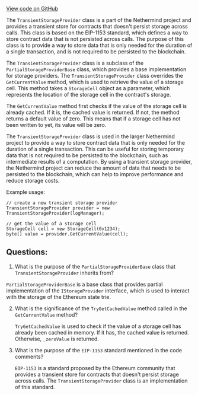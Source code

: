[View code on GitHub](https://github.com/nethermindeth/nethermind/Nethermind.State/TransientStorageProvider.cs)

The `TransientStorageProvider` class is a part of the Nethermind project and provides a transient store for contracts that doesn't persist storage across calls. This class is based on the EIP-1153 standard, which defines a way to store contract data that is not persisted across calls. The purpose of this class is to provide a way to store data that is only needed for the duration of a single transaction, and is not required to be persisted to the blockchain.

The `TransientStorageProvider` class is a subclass of the `PartialStorageProviderBase` class, which provides a base implementation for storage providers. The `TransientStorageProvider` class overrides the `GetCurrentValue` method, which is used to retrieve the value of a storage cell. This method takes a `StorageCell` object as a parameter, which represents the location of the storage cell in the contract's storage.

The `GetCurrentValue` method first checks if the value of the storage cell is already cached. If it is, the cached value is returned. If not, the method returns a default value of zero. This means that if a storage cell has not been written to yet, its value will be zero.

The `TransientStorageProvider` class is used in the larger Nethermind project to provide a way to store contract data that is only needed for the duration of a single transaction. This can be useful for storing temporary data that is not required to be persisted to the blockchain, such as intermediate results of a computation. By using a transient storage provider, the Nethermind project can reduce the amount of data that needs to be persisted to the blockchain, which can help to improve performance and reduce storage costs.

Example usage:

```
// create a new transient storage provider
TransientStorageProvider provider = new TransientStorageProvider(logManager);

// get the value of a storage cell
StorageCell cell = new StorageCell(0x1234);
byte[] value = provider.GetCurrentValue(cell);
```
## Questions: 
 1. What is the purpose of the `PartialStorageProviderBase` class that `TransientStorageProvider` inherits from?
   
   `PartialStorageProviderBase` is a base class that provides partial implementation of the `IStorageProvider` interface, which is used to interact with the storage of the Ethereum state trie.

2. What is the significance of the `TryGetCachedValue` method called in the `GetCurrentValue` method?
   
   `TryGetCachedValue` is used to check if the value of a storage cell has already been cached in memory. If it has, the cached value is returned. Otherwise, `_zeroValue` is returned.

3. What is the purpose of the `EIP-1153` standard mentioned in the code comments?
   
   `EIP-1153` is a standard proposed by the Ethereum community that provides a transient store for contracts that doesn't persist storage across calls. The `TransientStorageProvider` class is an implementation of this standard.